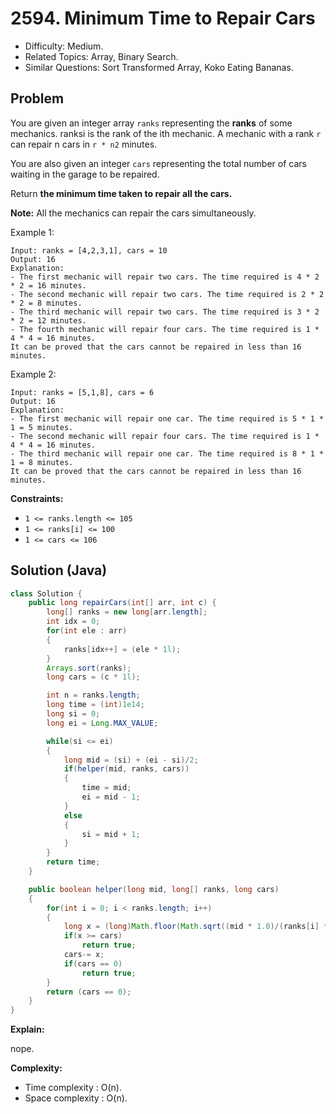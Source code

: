 # 2594. Minimum Time to Repair Cars

- Difficulty: Medium.
- Related Topics: Array, Binary Search.
- Similar Questions: Sort Transformed Array, Koko Eating Bananas.

## Problem

You are given an integer array `ranks` representing the **ranks** of some mechanics. ranksi is the rank of the ith mechanic. A mechanic with a rank `r` can repair n cars in `r * n2` minutes.

You are also given an integer `cars` representing the total number of cars waiting in the garage to be repaired.

Return **the **minimum** time taken to repair all the cars.**

**Note:** All the mechanics can repair the cars simultaneously.

Example 1:

```
Input: ranks = [4,2,3,1], cars = 10
Output: 16
Explanation:
- The first mechanic will repair two cars. The time required is 4 * 2 * 2 = 16 minutes.
- The second mechanic will repair two cars. The time required is 2 * 2 * 2 = 8 minutes.
- The third mechanic will repair two cars. The time required is 3 * 2 * 2 = 12 minutes.
- The fourth mechanic will repair four cars. The time required is 1 * 4 * 4 = 16 minutes.
It can be proved that the cars cannot be repaired in less than 16 minutes.​​​​​
```

Example 2:

```
Input: ranks = [5,1,8], cars = 6
Output: 16
Explanation:
- The first mechanic will repair one car. The time required is 5 * 1 * 1 = 5 minutes.
- The second mechanic will repair four cars. The time required is 1 * 4 * 4 = 16 minutes.
- The third mechanic will repair one car. The time required is 8 * 1 * 1 = 8 minutes.
It can be proved that the cars cannot be repaired in less than 16 minutes.​​​​​
```

**Constraints:**

- `1 <= ranks.length <= 105`
- `1 <= ranks[i] <= 100`
- `1 <= cars <= 106`

## Solution (Java)

```java
class Solution {
    public long repairCars(int[] arr, int c) {
        long[] ranks = new long[arr.length];
        int idx = 0;
        for(int ele : arr)
        {
            ranks[idx++] = (ele * 1l);
        }
        Arrays.sort(ranks);
        long cars = (c * 1l);

        int n = ranks.length;
        long time = (int)1e14;
        long si = 0;
        long ei = Long.MAX_VALUE;

        while(si <= ei)
        {
            long mid = (si) + (ei - si)/2;
            if(helper(mid, ranks, cars))
            {
                time = mid;
                ei = mid - 1;
            }
            else
            {
                si = mid + 1;
            }
        }
        return time;
    }

    public boolean helper(long mid, long[] ranks, long cars)
    {
        for(int i = 0; i < ranks.length; i++)
        {
            long x = (long)Math.floor(Math.sqrt((mid * 1.0)/(ranks[i] * 1.0)));
            if(x >= cars)
                return true;
            cars-= x;
            if(cars == 0)
                return true;
        }
        return (cars == 0);
    }
}
```

**Explain:**

nope.

**Complexity:**

- Time complexity : O(n).
- Space complexity : O(n).
